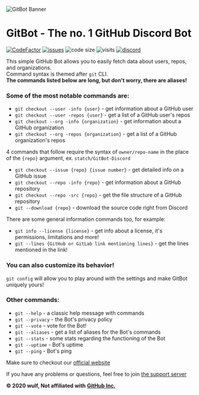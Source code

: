 ![GitBot Banner](https://media.discordapp.net/attachments/756583860736753774/775486381669220382/GitBot_1.png?width=1443&height=361)

# GitBot - The no. 1 GitHub Discord Bot 

[![CodeFactor](https://www.codefactor.io/repository/github/statch/gitbot/badge/main)](https://www.codefactor.io/repository/github/statch/gitbot/overview/main) [![issues](https://img.shields.io/github/issues/statch/gitbot)](https://github.com/statch/gitbot/issues) ![code size](https://img.shields.io/github/languages/code-size/statch/gitbot) ![visits](https://api.ghprofile.me/view?username=statch-gitbot&style=flat&label=visits) [![discord](https://img.shields.io/discord/737430006271311913.svg?label=&logo=discord&logoColor=ffffff&color=7389D8&labelColor=6A7EC2)](https://discord.gg/3e5fwpA)

This simple GitHub Bot allows you to easily fetch data about users, repos, and organizations.  
Command syntax is themed after `git` CLI.   
**The commands listed below are long, but don't worry, there are aliases!**

### Some of the most notable commands are:
- `git checkout --user -info {user}` - get information about a GitHub user
- `git checkout --user -repos {user}` - get a list of a GitHub user's repos
- `git checkout --org -info {organization}` - get information about a GitHub organization
- `git checkout --org -repos {organization}` - get a list of a GitHub organization's repos

4 commands that follow require the syntax of `owner/repo-name` in the place of the `{repo}` argument, ex. `statch/GitBot-Discord`

- `git checkout --issue {repo} {issue number}` - get detailed info on a GitHub issue
- `git checkout --repo -info {repo}` - get information about a GitHub repository
- `git checkout --repo -src {repo}` - get the file structure of a GitHub repository
- `git --download {repo}` - download the source code right from Discord

There are some general information commands too, for example:
- `git info --license {license}` - get info about a license, it's permissions, limitations and more!
- `git --lines {GitHub or GitLab link mentioning lines}` - get the lines mentioned in the link!

### You can also customize its behavior!
`git config` will allow you to play around with the settings and make GitBot uniquely yours!

### Other commands:
- `git --help` - a classic help message with commands
- `git --privacy` - the Bot's privacy policy
- `git --vote` - vote for the Bot!
- `git --aliases` - get a list of aliases for the Bot's commands
- `git --stats` - some stats regarding the functioning of the Bot
- `git --uptime` - Bot's uptime
- `git --ping` - Bot's ping

Make sure to checkout our [official website](https://statch.github.io/gitbot "GitBot Official Website")

If you have any problems or questions, feel free to join [the support server](https://discord.gg/3e5fwpA)

**© 2020 wulf, Not affiliated with** [**GitHub Inc.**](https://github.com/)
